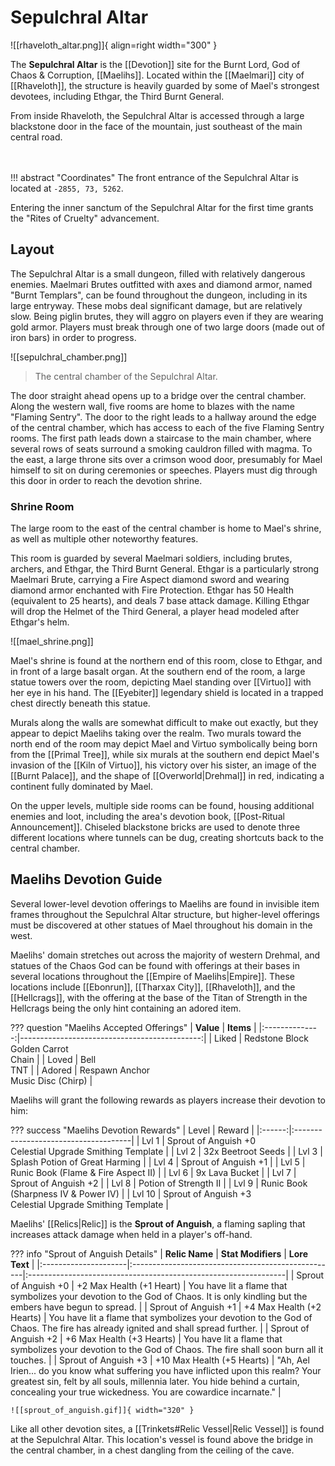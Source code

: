 # Sepulchral Altar

![[rhaveloth_altar.png]]{ align=right width="300" }

The **Sepulchral Altar** is the [[Devotion]] site for the Burnt Lord, God of Chaos & Corruption, [[Maelihs]]. Located within the [[Maelmari]] city of [[Rhaveloth]], the structure is heavily guarded by some of Mael's strongest devotees, including Ethgar, the Third Burnt General. 

From inside Rhaveloth, the Sepulchral Altar is accessed through a large blackstone door in the face of the mountain, just southeast of the main central road. <br> <br> <br> 

!!! abstract "Coordinates"
    The front entrance of the Sepulchral Altar is located at `-2855, 73, 5262`.

Entering the inner sanctum of the Sepulchral Altar for the first time grants the "Rites of Cruelty" advancement.

## Layout

The Sepulchral Altar is a small dungeon, filled with relatively dangerous enemies. Maelmari Brutes outfitted with axes and diamond armor, named "Burnt Templars", can be found throughout the dungeon, including in its large entryway. These mobs deal significant damage, but are relatively slow. Being piglin brutes, they will aggro on players even if they are wearing gold armor. Players must break through one of two large doors (made out of iron bars) in order to progress.

![[sepulchral_chamber.png]]
> The central chamber of the Sepulchral Altar.

The door straight ahead opens up to a bridge over the central chamber. Along the western wall, five rooms are home to blazes with the name "Flaming Sentry". The door to the right leads to a hallway around the edge of the central chamber, which has access to each of the five Flaming Sentry rooms. The first path leads down a staircase to the main chamber, where several rows of seats surround a smoking cauldron filled with magma. To the east, a large throne sits over a crimson wood door, presumably for Mael himself to sit on during ceremonies or speeches. Players must dig through this door in order to reach the devotion shrine.

### Shrine Room

The large room to the east of the central chamber is home to Mael's shrine, as well as multiple other noteworthy features. 

This room is guarded by several Maelmari soldiers, including brutes, archers, and Ethgar, the Third Burnt General. Ethgar is a particularly strong Maelmari Brute, carrying a Fire Aspect diamond sword and wearing diamond armor enchanted with Fire Protection. Ethgar has 50 Health (equivalent to 25 hearts), and deals 7 base attack damage. Killing Ethgar will drop the Helmet of the Third General, a player head modeled after Ethgar's helm.

![[mael_shrine.png]]

Mael's shrine is found at the northern end of this room, close to Ethgar, and in front of a large basalt organ. At the southern end of the room, a large statue towers over the room, depicting Mael standing over [[Virtuo]] with her eye in his hand. The [[Eyebiter]] legendary shield is located in a trapped chest directly beneath this statue.

Murals along the walls are somewhat difficult to make out exactly, but they appear to depict Maelihs taking over the realm. Two murals toward the north end of the room may depict Mael and Virtuo symbolically being born from the [[Primal Tree]], while six murals at the southern end depict Mael's invasion of the [[Kiln of Virtuo]], his victory over his sister, an image of the [[Burnt Palace]], and the shape of [[Overworld|Drehmal]] in red, indicating a continent fully dominated by Mael.

On the upper levels, multiple side rooms can be found, housing additional enemies and loot, including the area's devotion book, [[Post-Ritual Announcement]]. Chiseled blackstone bricks are used to denote three different locations where tunnels can be dug, creating shortcuts back to the central chamber.

## Maelihs Devotion Guide

Several lower-level devotion offerings to Maelihs are found in invisible item frames throughout the Sepulchral Altar structure, but higher-level offerings must be discovered at other statues of Mael throughout his domain in the west.

Maelihs' domain stretches out across the majority of western Drehmal, and statues of the Chaos God can be found with offerings at their bases in several locations throughout the [[Empire of Maelihs|Empire]]. These locations include [[Ebonrun]], [[Tharxax City]], [[Rhaveloth]], and the [[Hellcrags]], with the offering at the base of the Titan of Strength in the Hellcrags being the only hint containing an adored item.

??? question "Maelihs Accepted Offerings"
    | **Value**      | **Items**                                  |
    |:--------------:|---------------------------------------------:|
    | Liked          | Redstone Block <br>Golden Carrot <br>Chain       |
    | Loved          | Bell <br>TNT                                     |
    | Adored         | Respawn Anchor <br>Music Disc (Chirp)            |

Maelihs will grant the following rewards as players increase their devotion to him:

??? success "Maelihs Devotion Rewards"
    | Level  | Reward                               |
    |:------:|:-------------------------------------|
    | Lvl 1  | Sprout of Anguish +0 <br>Celestial Upgrade Smithing Template             |
    | Lvl 2  | 32x Beetroot Seeds                   |
    | Lvl 3  | Splash Potion of Great Harming       |
    | Lvl 4  | Sprout of Anguish +1                 |
    | Lvl 5  | Runic Book (Flame & Fire Aspect II)  |
    | Lvl 6  | 9x Lava Bucket                       |
    | Lvl 7  | Sprout of Anguish +2                 |
    | Lvl 8  | Potion of Strength II                |
    | Lvl 9  | Runic Book (Sharpness IV & Power IV) |
    | Lvl 10 | Sprout of Anguish +3 <br>Celestial Upgrade Smithing Template            |

Maelihs' [[Relics|Relic]] is the **Sprout of Anguish**, a flaming sapling that increases attack damage when held in a player's off-hand.

??? info "Sprout of Anguish Details"
    | **Relic Name**       | **Stat Modifiers**                                 | **Lore Text**                                                   |
    |:---------------------|:---------------------------------------------------|:----------------------------------------------------------------|
    | Sprout of Anguish +0 | +2 Max Health (+1 Heart)                           | You have lit a flame that symbolizes your devotion to the God of Chaos. It is only kindling but the embers have begun to spread. |
    | Sprout of Anguish +1 | +4 Max Health (+2 Hearts)                          | You have lit a flame that symbolizes your devotion to the God of Chaos. The fire has already ignited and shall spread further. |
    | Sprout of Anguish +2 | +6 Max Health (+3 Hearts)                          | You have lit a flame that symbolizes your devotion to the God of Chaos. The fire shall soon burn all it touches. |
    | Sprout of Anguish +3 | +10 Max Health (+5 Hearts)                         | "Ah, Ael Irien... do you know what suffering you have inflicted upon this realm? Your greatest sin, felt by all souls, millennia later. You hide behind a curtain, concealing your true wickedness. You are cowardice incarnate." |

    ![[sprout_of_anguish.gif]]{ width="320" }

Like all other devotion sites, a [[Trinkets#Relic Vessel|Relic Vessel]] is found at the Sepulchral Altar. This location's vessel is found above the bridge in the central chamber, in a chest dangling from the ceiling of the cave.
